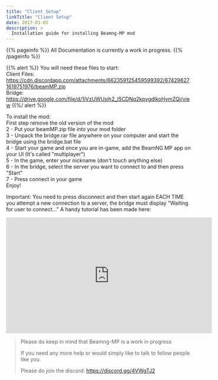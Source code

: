 ```yaml
---
title: "Client Setup"
linkTitle: "Client Setup"
date: 2017-01-05
description: >
  Installation guide for installing Beamng-MP mod 
---
```


{{% pageinfo %}}
All Documentation is currently a work in progress.
{{% /pageinfo %}}

{{% alert %}}
You will need these files to start: <br>
Client Files: https://cdn.discordapp.com/attachments/662359125459599392/674296271619751976/beamMP.zip<br>
Bridge: https://drive.google.com/file/d/1iVzUWUsjh2_I5CDNq2kpvgdlkoHymZQj/view
{{%/ alert %}}

To install the mod:<br>
First step remove the old version of the mod<br>
2 - Put your beamMP.zip file into your mod folder<br>
3 - Unpack the bridge.rar file anywhere on your computer and start the bridge using the bridge.bat file<br>
4 - Start your game and once you are in-game, add the BeamNG MP app on your UI (It's called "multiplayer")<br>
5 - In the game, enter your nickname (don't touch anything else)<br>
6 - In the bridge, select the server you want to connect to and then press "Start"<br>
7 - Press connect in your game<br>
Enjoy!

Important: You need to press disconnect and then start again EACH TIME you attempt a new connection to a server, the bridge must display "Waiting for user to connect..."
A handy tutorial has been made here:

<iframe width="560" height="315" src="https://www.youtube.com/embed/UNs9UYOO-RM" frameborder="0" allow="accelerometer; autoplay; encrypted-media; gyroscope; picture-in-picture" allowfullscreen></iframe>

> Please do keep in mind that Beamng-MP is a work in progress
>
> If you need any more help or would simply like to talk to fellow people like you.
>
> Please do join the discord: https://discord.gg/4VWgTJ2
